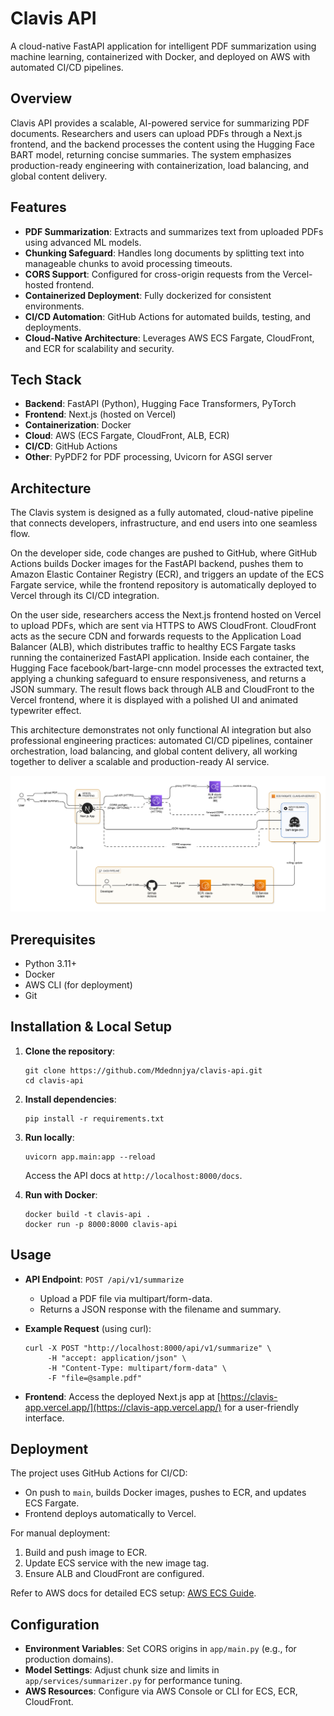 # Clavis API

A cloud-native FastAPI application for intelligent PDF summarization using machine learning, containerized with Docker, and deployed on AWS with automated CI/CD pipelines.

## Overview

Clavis API provides a scalable, AI-powered service for summarizing PDF documents. Researchers and users can upload PDFs through a Next.js frontend, and the backend processes the content using the Hugging Face BART model, returning concise summaries. The system emphasizes production-ready engineering with containerization, load balancing, and global content delivery.

## Features

- **PDF Summarization**: Extracts and summarizes text from uploaded PDFs using advanced ML models.
- **Chunking Safeguard**: Handles long documents by splitting text into manageable chunks to avoid processing timeouts.
- **CORS Support**: Configured for cross-origin requests from the Vercel-hosted frontend.
- **Containerized Deployment**: Fully dockerized for consistent environments.
- **CI/CD Automation**: GitHub Actions for automated builds, testing, and deployments.
- **Cloud-Native Architecture**: Leverages AWS ECS Fargate, CloudFront, and ECR for scalability and security.

## Tech Stack

- **Backend**: FastAPI (Python), Hugging Face Transformers, PyTorch
- **Frontend**: Next.js (hosted on Vercel)
- **Containerization**: Docker
- **Cloud**: AWS (ECS Fargate, CloudFront, ALB, ECR)
- **CI/CD**: GitHub Actions
- **Other**: PyPDF2 for PDF processing, Uvicorn for ASGI server

## Architecture

The Clavis system is designed as a fully automated, cloud-native pipeline that connects developers, infrastructure, and end users into one seamless flow.

On the developer side, code changes are pushed to GitHub, where GitHub Actions builds Docker images for the FastAPI backend, pushes them to Amazon Elastic Container Registry (ECR), and triggers an update of the ECS Fargate service, while the frontend repository is automatically deployed to Vercel through its CI/CD integration.

On the user side, researchers access the Next.js frontend hosted on Vercel to upload PDFs, which are sent via HTTPS to AWS CloudFront. CloudFront acts as the secure CDN and forwards requests to the Application Load Balancer (ALB), which distributes traffic to healthy ECS Fargate tasks running the containerized FastAPI application. Inside each container, the Hugging Face facebook/bart-large-cnn model processes the extracted text, applying a chunking safeguard to ensure responsiveness, and returns a JSON summary. The result flows back through ALB and CloudFront to the Vercel frontend, where it is displayed with a polished UI and animated typewriter effect.

This architecture demonstrates not only functional AI integration but also professional engineering practices: automated CI/CD pipelines, container orchestration, load balancing, and global content delivery, all working together to deliver a scalable and production-ready AI service.

![Architecture Diagram](docs/diagrams/architecure-diagram.png)

## Prerequisites

- Python 3.11+
- Docker
- AWS CLI (for deployment)
- Git

## Installation & Local Setup

1. **Clone the repository**:
   ```
   git clone https://github.com/Mdednnjya/clavis-api.git
   cd clavis-api
   ```

2. **Install dependencies**:
   ```
   pip install -r requirements.txt
   ```

3. **Run locally**:
   ```
   uvicorn app.main:app --reload
   ```
   Access the API docs at `http://localhost:8000/docs`.

4. **Run with Docker**:
   ```
   docker build -t clavis-api .
   docker run -p 8000:8000 clavis-api
   ```

## Usage

- **API Endpoint**: `POST /api/v1/summarize`
  - Upload a PDF file via multipart/form-data.
  - Returns a JSON response with the filename and summary.

- **Example Request** (using curl):
  ```
  curl -X POST "http://localhost:8000/api/v1/summarize" \
       -H "accept: application/json" \
       -H "Content-Type: multipart/form-data" \
       -F "file=@sample.pdf"
  ```

- **Frontend**: Access the deployed Next.js app at [https://clavis-app.vercel.app/](https://clavis-app.vercel.app/) for a user-friendly interface.

## Deployment

The project uses GitHub Actions for CI/CD:
- On push to `main`, builds Docker images, pushes to ECR, and updates ECS Fargate.
- Frontend deploys automatically to Vercel.

For manual deployment:
1. Build and push image to ECR.
2. Update ECS service with the new image tag.
3. Ensure ALB and CloudFront are configured.

Refer to AWS docs for detailed ECS setup: [AWS ECS Guide](https://docs.aws.amazon.com/ecs/).

## Configuration

- **Environment Variables**: Set CORS origins in `app/main.py` (e.g., for production domains).
- **Model Settings**: Adjust chunk size and limits in `app/services/summarizer.py` for performance tuning.
- **AWS Resources**: Configure via AWS Console or CLI for ECS, ECR, CloudFront.